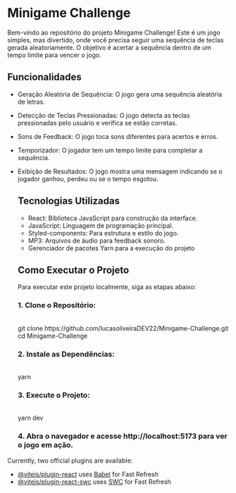 # Minigame Challenge

Bem-vindo ao repositório do projeto Minigame Challenge! Este é um jogo simples, mas divertido, onde você precisa seguir uma sequência de teclas gerada aleatoriamente. O objetivo é acertar a sequência dentro de um tempo limite para vencer o jogo.

## Funcionalidades

- Geração Aleatória de Sequência: O jogo gera uma sequência aleatória de letras.
- Detecção de Teclas Pressionadas: O jogo detecta as teclas pressionadas pelo usuário e verifica se estão corretas.
- Sons de Feedback: O jogo toca sons diferentes para acertos e erros.
- Temporizador: O jogador tem um tempo limite para completar a sequência.
- Exibição de Resultados: O jogo mostra uma mensagem indicando se o jogador ganhou, perdeu ou se o tempo esgotou.

  ## Tecnologias Utilizadas

  - React: Biblioteca JavaScript para construção da interface.
  - JavaScript: Linguagem de programação principal.
  - Styled-components: Para estrutura e estilo do jogo.
  - MP3: Arquivos de áudio para feedback sonoro.
  - Gerenciador de pacotes Yarn para a execução do projeto
 
  ## Como Executar o Projeto

  Para executar este projeto localmente, siga as etapas abaixo:

  ### 1. Clone o Repositório:
  <br>
  git clone https://github.com/lucasoliveiraDEV22/Minigame-Challenge.git
  cd Minigame-Challenge

  ### 2. Instale as Dependências:
  <br>
  yarn

  ### 3. Execute o Projeto:
  <br>
  yarn dev

  ### 4. Abra o navegador e acesse http://localhost:5173 para ver o jogo em ação.

Currently, two official plugins are available:

- [@vitejs/plugin-react](https://github.com/vitejs/vite-plugin-react/blob/main/packages/plugin-react/README.md) uses [Babel](https://babeljs.io/) for Fast Refresh
- [@vitejs/plugin-react-swc](https://github.com/vitejs/vite-plugin-react-swc) uses [SWC](https://swc.rs/) for Fast Refresh
